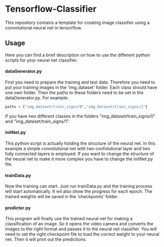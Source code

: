 # Tensorflow-Classifier

This repository contains a template for creating image classifier using a convolutional neural net in tensorflow.


## Usage
Here you can find a brief description on how to use the different python scripts for your neural net classifier.

#### dataGenerator.py

First you need to prepare the training and test data. Therefore you need to put your training images in the 'img_dataset' folder. Each class should have one own folder. Then the paths to these folders need to be set in the dataGenerator.py. For example:
```python
paths = {"img_dataset/train_signs/0","img_dataset/train_signs/1"}
```
If you have two different classes in the folders "img_dataset/train_signs/0" and "img_dataset/train_signs/1".


#### initNet.py

This python script is actually holding the structure of the neural net. In this example a simple convolutional net with two confolutional layer and two fully connected layers is employed. If you want to change the structure of the neural net to make it more complex you have to change the initNet.py file.


#### trainData.py

Now the training can start. Just run trainData.py and the training process will start automatically. It wil also show the progress for each epoch. The trained weights will be saved in the 'checkpoints' folder.


#### predictor.py

This program will finally use the trained neural net for making a classification of an image. So it opens the video camera and converts the images to the right format and passes it to the neural net classifier. You will need to set the right checkpoint file to load the correct weight to your neural net. Then it will print out the predictions.
